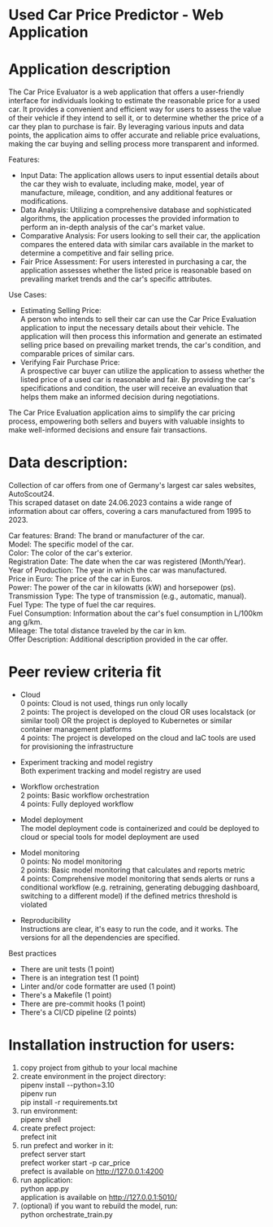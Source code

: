 # Used Car Price Predictor - Web Application

# Application description
The Car Price Evaluator is a web application that offers a user-friendly interface for individuals looking to estimate the reasonable price for a used car. It provides a convenient and efficient way for users to assess the value of their vehicle if they intend to sell it, or to determine whether the price of a car they plan to purchase is fair. By leveraging various inputs and data points, the application aims to offer accurate and reliable price evaluations, making the car buying and selling process more transparent and informed.

Features:
- Input Data: The application allows users to input essential details about the car they wish to evaluate, including make, model, year of manufacture, mileage, condition, and any additional features or modifications. 
- Data Analysis: Utilizing a comprehensive database and sophisticated algorithms, the application processes the provided information to perform an in-depth analysis of the car's market value.
- Comparative Analysis: For users looking to sell their car, the application compares the entered data with similar cars available in the market to determine a competitive and fair selling price.
- Fair Price Assessment: For users interested in purchasing a car, the application assesses whether the listed price is reasonable based on prevailing market trends and the car's specific attributes.

Use Cases:
- Estimating Selling Price:\
  A person who intends to sell their car can use the Car Price Evaluation application to input the necessary details about their vehicle. The application will then process this information and generate an estimated selling price based on prevailing market trends, the car's condition, and comparable prices of similar cars.
- Verifying Fair Purchase Price:\
  A prospective car buyer can utilize the application to assess whether the listed price of a used car is reasonable and fair. By providing the car's specifications and condition, the user will receive an evaluation that helps them make an informed decision during negotiations.

The Car Price Evaluation application aims to simplify the car pricing process, empowering both sellers and buyers with valuable insights to make well-informed decisions and ensure fair transactions.

# Data description:
Collection of car offers from one of Germany's largest car sales websites, AutoScout24.\
This scraped dataset on date 24.06.2023 contains a wide range of information about car offers, 
covering a cars manufactured from 1995 to 2023.

Car features:
    Brand: The brand or manufacturer of the car.\
    Model: The specific model of the car.\
    Color: The color of the car's exterior.\
    Registration Date: The date when the car was registered (Month/Year).\
    Year of Production: The year in which the car was manufactured.\
    Price in Euro: The price of the car in Euros.\
    Power: The power of the car in kilowatts (kW) and horsepower (ps).\
    Transmission Type: The type of transmission (e.g., automatic, manual).\
    Fuel Type: The type of fuel the car requires.\
    Fuel Consumption: Information about the car's fuel consumption in L/100km ang g/km.\
    Mileage: The total distance traveled by the car in km.\
    Offer Description: Additional description provided in the car offer.

# Peer review criteria fit
+ Cloud\
    0 points: Cloud is not used, things run only locally\
    2 points: The project is developed on the cloud OR uses localstack (or similar tool) OR the project is deployed to Kubernetes or similar container management platforms\
    4 points: The project is developed on the cloud and IaC tools are used for provisioning the infrastructure

+ Experiment tracking and model registry\
    Both experiment tracking and model registry are used

+ Workflow orchestration\
    2 points: Basic workflow orchestration\
    4 points: Fully deployed workflow

+ Model deployment\
    The model deployment code is containerized and could be deployed to cloud or special tools for model deployment are used

+ Model monitoring\
    0 points: No model monitoring\
    2 points: Basic model monitoring that calculates and reports metric\
    4 points: Comprehensive model monitoring that sends alerts or runs a conditional workflow (e.g. retraining, generating debugging dashboard, switching to a different model) if the defined metrics threshold is violated

+ Reproducibility\
    Instructions are clear, it's easy to run the code, and it works. The versions for all the dependencies are specified.

Best practices
-    There are unit tests (1 point)
-    There is an integration test (1 point)
-    Linter and/or code formatter are used (1 point)
-    There's a Makefile (1 point)
-    There are pre-commit hooks (1 point)
-    There's a CI/CD pipeline (2 points)


# Installation instruction for users:
1. copy project from github to your local machine
2. create environment in the project directory:\
    pipenv install --python=3.10\
    pipenv run\
    pip install -r requirements.txt
3. run environment:\
    pipenv shell
4. create prefect project:\
    prefect init
5. run prefect and worker in it:\
    prefect server start\
    prefect worker start -p car_price\
    prefect is available on http://127.0.0.1:4200 
6. run application:\
    python app.py\
    application is available on http://127.0.0.1:5010/
7. (optional) if you want to rebuild the model, run:\
    python orchestrate_train.py

